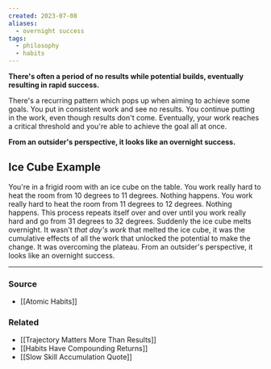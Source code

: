 ```yaml
---
created: 2023-07-08
aliases:
  - overnight success
tags:
  - philosophy
  - habits
---
```

**There's often a period of no results while potential builds, eventually resulting in rapid success.**

There's a recurring pattern which pops up when aiming to achieve some goals. You put in consistent work and see no results. You continue putting in the work, even though results don't come. Eventually, your work reaches a critical threshold and you're able to achieve the goal all at once.

**From an outsider's perspective, it looks like an overnight success.**

## Ice Cube Example

You're in a frigid room with an ice cube on the table. You work really hard to heat the room from 10 degrees to 11 degrees. Nothing happens. You work really hard to heat the room from 11 degrees to 12 degrees. Nothing happens. This process repeats itself over and over until you work really hard and go from 31 degrees to 32 degrees. Suddenly the ice cube melts overnight. It wasn't *that day's work* that melted the ice cube, it was the cumulative effects of all the work that unlocked the potential to make the change. It was overcoming the plateau. From an outsider's perspective, it looks like an overnight success.

****
### Source
- [[Atomic Habits]]

### Related
- [[Trajectory Matters More Than Results]]
- [[Habits Have Compounding Returns]]
- [[Slow Skill Accumulation Quote]]